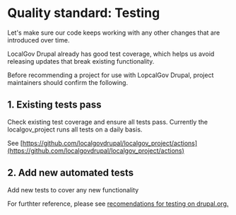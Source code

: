# Quality standard: Testing

Let's make sure our code keeps working with any other changes that are
introduced over time.

LocalGov Drupal already has good test coverage, which helps us avoid releasing
updates that break existing functionality.

Before recommending a project for use with LopcalGov Drupal, project maintainers
should confirm the following.

## 1. Existing tests pass

Check existing test coverage and ensure all tests pass. Currently the
localgov_project runs all tests on a daily basis.

See [https://github.com/localgovdrupal/localgov_project/actions](https://github.com/localgovdrupal/localgov_project/actions)

## 2. Add new automated tests

Add new tests to cover any new functionality


For furthter reference, please see [recomendations for testing on drupal.org.](https://www.drupal.org/about/core/policies/core-change-policies/core-gates/testing)
